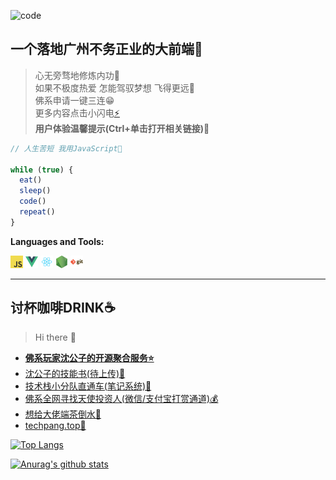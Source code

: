 
![code](https://gitee.com/techpang/img_emoji_libs/raw/master/img_bed/markdown_images/code.gif)

## **一个落地广州不务正业的大前端🐶**
>心无旁骛地修炼内功🙏  
>如果不极度热爱 怎能驾驭梦想 飞得更远🚀  
>佛系申请一键三连😁  
>更多内容点击小闪电[⚡](https://github.com/techpang666/techpang666.github.io)  
>**用户体验温馨提示(Ctrl+单击打开相关链接)💖**  

```js
// 人生苦短 我用JavaScript🍌

while (true) {
  eat()
  sleep()
  code()
  repeat()
}
```

**Languages and Tools:**  

<code><img height="20" src="https://raw.githubusercontent.com/github/explore/80688e429a7d4ef2fca1e82350fe8e3517d3494d/topics/javascript/javascript.png"></code>
<code><img height="20" src="https://raw.githubusercontent.com/github/explore/80688e429a7d4ef2fca1e82350fe8e3517d3494d/topics/vue/vue.png"></code>
<code><img height="20" src="https://raw.githubusercontent.com/github/explore/80688e429a7d4ef2fca1e82350fe8e3517d3494d/topics/react/react.png"></code>
<code><img height="20" src="https://raw.githubusercontent.com/github/explore/80688e429a7d4ef2fca1e82350fe8e3517d3494d/topics/nodejs/nodejs.png"></code>
<code><img height="20" src="https://raw.githubusercontent.com/github/explore/80688e429a7d4ef2fca1e82350fe8e3517d3494d/topics/git/git.png"></code>

------
## **讨杯咖啡DRINK☕**
>Hi there 👋  
* [**佛系玩家沈公子的开源聚合服务⭐**](https://github.com/techpang666/techpang666.github.io)
* [沈公子的技能书(待上传)🌳](https://techpang.top/)
* [技术栈小分队直通车(笔记系统)🛵](https://github.com/techpang666/techpang666.github.io/tree/main/core_libs/_map_note_libs)
* [佛系全网寻找天使投资人(微信/支付宝打赏通道)💰](https://github.com/techpang666/techpang666.github.io/blob/main/core_libs/other_libs/wechat_zhifubao_code.md)
* [想给大佬端茶倒水📧](https://github.com/techpang666/techpang666.github.io/blob/main/core_libs/other_libs/email.md)
* [techpang.top🌈](https://techpang.top/)

[![Top Langs](https://github-readme-stats.vercel.app/api/top-langs/?username=techpang666&layout=compact)](https://techpang.top/)

[![Anurag's github stats](https://github-readme-stats.vercel.app/api?username=techpang666&theme=vue-dark&show_icons=true&show_owner=true)](https://techpang.top/)


